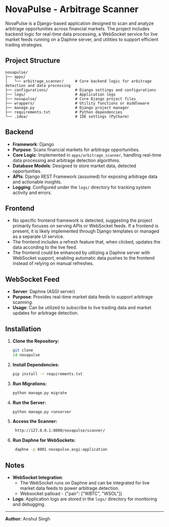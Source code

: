 # NovaPulse - Arbitrage Scanner

NovaPulse is a Django-based application designed to scan and analyze arbitrage opportunities across financial markets. The project includes backend logic for real-time data processing, a WebSocket service for live market feeds running on a Daphne server, and utilities to support efficient trading strategies.

## Project Structure

```
novapulse/
├── apps/
│   └── arbitrage_scanner/     # Core backend logic for arbitrage detection and data processing
├── configurations/            # Django settings and configurations
├── logs/                      # Application logs
├── novapulse/                 # Core Django project files
├── wrappers/                  # Utility functions or middleware
├── manage.py                  # Django project manager
├── requirements.txt           # Python dependencies
└── .idea/                     # IDE settings (PyCharm)
```

## Backend

- **Framework**: Django
- **Purpose**: Scans financial markets for arbitrage opportunities.
- **Core Logic**: Implemented in `apps/arbitrage_scanner`, handling real-time data processing and arbitrage detection algorithms.
- **Database Models**: Designed to store market data, detected opportunities.
- **APIs**: Django REST Framework (assumed) for exposing arbitrage data and actionable insights.
- **Logging**: Configured under the `logs/` directory for tracking system activity and errors.

## Frontend

- No specific frontend framework is detected, suggesting the project primarily focuses on serving APIs or WebSocket feeds. If a frontend is present, it is likely implemented through Django templates or managed as a separate UI service.
- The frontend includes a refresh feature that, when clicked, updates the data according to the live feed.
- The frontend could be enhanced by utilizing a Daphne server with WebSocket support, enabling automatic data pushes to the frontend instead of relying on manual refreshes.
## WebSocket Feed

- **Server**: Daphne (ASGI server)
- **Purpose**: Provides real-time market data feeds to support arbitrage scanning.
- **Usage**: Can be utilized to subscribe to live trading data and market updates for arbitrage detection.

## Installation

1. **Clone the Repository:**
   ```bash
   git clone 
   cd novapulse
   ```

2. **Install Dependencies:**
   ```bash
   pip install -r requirements.txt
   ```

3. **Run Migrations:**
   ```bash
   python manage.py migrate
   ```

4. **Run the Server:**
   ```bash
   python manage.py runserver
   ```

5. **Access the Scanner:**
   ```bash
    http://127.0.0.1:8000/novapulse/scanner/
   ```

6. **Run Daphne for WebSockets:**
   ```bash
    daphne -p 8001 novapulse.asgi:application
   ```

## Notes

- **WebSocket Integration**: 
  - The WebSocket runs on Daphne and can be integrated for live market data feeds to power arbitrage detection.
  - Websocket patload - {"pair": ["WBTC", "WSOL"]}
- **Logs**: Application logs are stored in the `logs/` directory for monitoring and debugging.

---

**Author:** Anshul Singh


